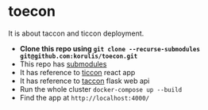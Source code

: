 # toecon

It is about taccon and ticcon deployment.

- __Clone this repo using `git clone --recurse-submodules git@github.com:korulis/toecon.git`__
- This repo has [submodules](https://git-scm.com/book/en/v2/Git-Tools-Submodules)
- It has reference to [ticcon](https://github.com/korulis/ticcon) react app
- It has reference to [taccon](https://github.com/korulis/taccon) flask web api
- Run the whole cluster `docker-compose up --build`
- Find the app at `http://localhost:4000/`
